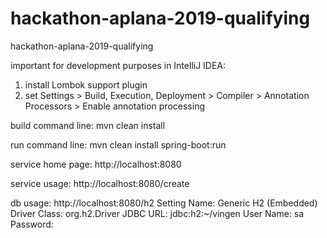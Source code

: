 # hackathon-aplana-2019-qualifying
hackathon-aplana-2019-qualifying

important for development purposes in IntelliJ IDEA:
1. install Lombok support plugin
2. set Settings > Build, Execution, Deployment > Compiler > Annotation Processors > Enable annotation processing

build command line:
mvn clean install

run command line:
mvn clean install spring-boot:run

service home page:
http://localhost:8080

service usage:
http://localhost:8080/create

db usage:
http://localhost:8080/h2
Setting Name: Generic H2 (Embedded)
Driver Class: org.h2.Driver
JDBC URL: jdbc:h2:~/vingen
User Name: sa
Password: